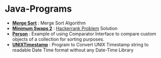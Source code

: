 # Java-Programs

 + [**Merge Sort**](https://github.com/jashgopani/Java-Programs/blob/master/MergeSort.java) : Merge Sort Algorithm 
 + [**Minimum Swaps 2**](https://github.com/jashgopani/Java-Programs/blob/master/MinimumSwaps2.java) : [Hackerrank Problem](https://www.hackerrank.com/challenges/minimum-swaps-2/problem) Solution
 + [**Person**](https://github.com/jashgopani/Java-Programs/blob/master/Person.java) : Example of using Comparator Interface to compare custom objects of a collection for sorting purposes.
 + [**UNIXTimestamp**](https://github.com/jashgopani/Java-Programs/blob/master/UNIXTimestamp.java) : Program to Convert UNIX Timestamp string to readable Date Time format without any Date-Time Library 
 
 
